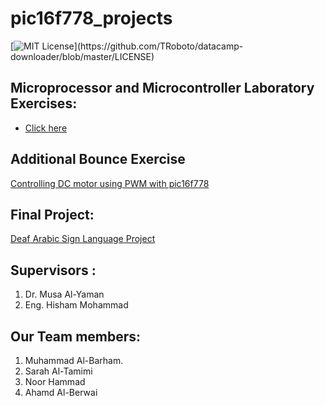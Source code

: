 # pic16f778_projects

[![MIT License](https://img.shields.io/apm/l/atomic-design-ui.svg?)](https://github.com/TRoboto/datacamp-downloader/blob/master/LICENSE)


## Microprocessor and Microcontroller Laboratory Exercises: 

- [Click here](https://github.com/MuhammadAlBarham/pic16f778_projects/tree/main/Microcontroller_Lab)


## Additional Bounce Exercise

[Controlling DC motor using PWM with pic16f778](https://github.com/MuhammadAlBarham/pic16f778_projects/tree/main/CODE_OF_PWM_OF_MOTOR)


## Final Project: 

[Deaf Arabic Sign Language Project](https://github.com/MuhammadAlBarham/pic16f778_projects/tree/main/Final%20Project)



## Supervisors : 

1. Dr. Musa Al-Yaman 
2. Eng. Hisham Mohammad 

## Our Team members: 

1. Muhammad Al-Barham.
2. Sarah Al-Tamimi
3. Noor Hammad
4. Ahamd Al-Berwai
